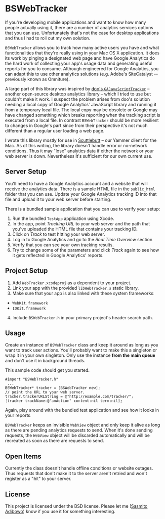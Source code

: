 # BSWebTracker

If you're developing mobile applications and want to know how many people actually using it, there are a number of analytics services options that you can use. Unfortunately that's not the case for desktop applications and thus I had to roll out my own solution.

`BSWebTracker` allows you to track how many active users you have and what functionalities that they're really using in your Mac OS X application. It does its work by pinging a designated web page and have Google Analytics do the hard work of collecting your app's usage data and generating useful reports for you to consume. Although engineered for Google Analytics, you can adapt this to use other analytics solutions (e.g. Adobe's SiteCatalyst -- previously known as Omniture).

A large part of this library was inspired by [doo's `GAJavaScriptTracker`](https://github.com/doo/GAJavaScriptTracker) – another open-source desktop analytics library – which I tried to use but couldn't make it work. I suspect the problem arises from doo's solution needing a local copy of Google Analytics' JavaScript library and running it from a temporary local file. The local copy may be obsolete or Google may have changed something which breaks reporting when the tracking script is executed from a local file. In contrast `BSWebTracker` should be more resilient to changes in Google's part since from their perspective it's not much different than a regular user loading a web page.

I wrote this library mostly for use in [Scuttlebutt](http://scuttlebuttapp.com) – our Yammer client for the Mac. As of this writing, the library doesn't handle error or no-network conditions. Thus it may "lose" analytics data if either the network or your web server is down. Nevertheless it's sufficient for our own current use.

## Server Setup

You'll need to have a Google Analytics account and a website that will receive the analytics data. There is a sample HTML file in the `public_html` folder that you can use. Update your Google Analytics tracking ID into that file and upload it to your web server before starting.

There is a bundled sample application that you can use to verify your setup:

1. Run the bundled `TestApp` application using Xcode.
2. In the app, point *Tracking URL* to your web server and the path that you've uploaded the HTML file that contains your tracking ID. 
3. Click on *Track* to test hitting your web server. 
4. Log in to Google Analytics and go to the *Real Time Overview* section.
5. Verify that you can see your own tracking results. 
6. Try to change some of the parameters and click *Track* again to see how it gets reflected in Google Analytics' reports.

## Project Setup

1. Add `WebTracker.xcodeproj` as a dependent to your project.
2. Link your app with the provided `libWebTracker.a` static library.
3. Make sure that your app is also linked with these system frameworks:
  * `WebKit.framework`
  * `IOKit.framework`
4. Include `BSWebTracker.h` in your primary project's header search path.


## Usage

Create an instance of `BSWebTracker` class and keep it around as long as you want to track user actions. You'll probably want to make this a singleton or wrap it in your own singleton. Only use the instance **from the main queue** and don't use it in background threads.

This sample code should get you started.

    #import "BSWebTracker.h"
     ...
    BSWebTracker* tracker = [BSWebTracker new];
    // point the URL to your web server.
    tracker.trackerURLString = @"http://example.com/tracker/";
    [tracker trackName:@"anAction" content:nil term:nil];
    
Again, play around with the bundled test application and see how it looks in your reports.

`BSWebTracker` keeps an invisible `WebView` object and only keep it alive as long as there are pending analytics requests to send. When it's done sending requests, the `WebView` object will be discarded automatically and will be recreated as soon as there are requests to send.


## Open Items

Currently the class doesn't handle offline conditions or website outages. Thus requests that don't make it to the server aren't retried and won't register as a "hit" to your server.

## License

This project is licensed under the BSD license. Please let me ([Sasmito Adibowo](mailto:adib@cutecoder.org)) know if you use it for something interesting.
